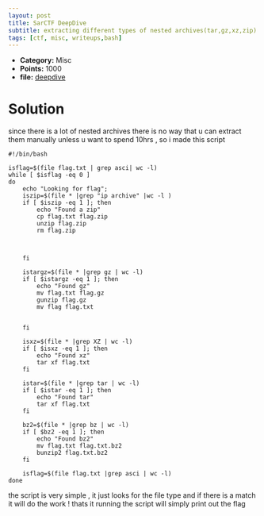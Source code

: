 ```yaml
---
layout: post
title: SarCTF DeepDive
subtitle: extracting different types of nested archives(tar,gz,xz,zip)
tags: [ctf, misc, writeups,bash]
---
```


* **Category:** Misc
* **Points:** 1000
* **file:** [deepdive](flag.txt)

 
# Solution

since there is a lot of nested archives there is no way that u can extract them manually unless u want to spend 10hrs , so i made this script 


``` 
#!/bin/bash

isflag=$(file flag.txt | grep asci| wc -l)
while [ $isflag -eq 0 ] 
do
    echo "Looking for flag";  
    iszip=$(file * |grep "ip archive" |wc -l )
    if [ $iszip -eq 1 ]; then
        echo "Found a zip"
        cp flag.txt flag.zip
        unzip flag.zip
        rm flag.zip

        

    fi

    istargz=$(file * |grep gz | wc -l)
    if [ $istargz -eq 1 ]; then
        echo "Found gz"
        mv flag.txt flag.gz
        gunzip flag.gz
        mv flag flag.txt


    fi

    isxz=$(file * |grep XZ | wc -l)
    if [ $isxz -eq 1 ]; then
        echo "Found xz"
        tar xf flag.txt
    fi

    istar=$(file * |grep tar | wc -l)
    if [ $istar -eq 1 ]; then
        echo "Found tar"
        tar xf flag.txt
    fi

    bz2=$(file * |grep bz | wc -l)
    if [ $bz2 -eq 1 ]; then
        echo "Found bz2"
        mv flag.txt flag.txt.bz2
        bunzip2 flag.txt.bz2
    fi

    isflag=$(file flag.txt |grep asci | wc -l)
done

```
the script is very simple , it just looks for the file type and if there is a match it will do the work ! 
thats it running the script will simply print out the flag

